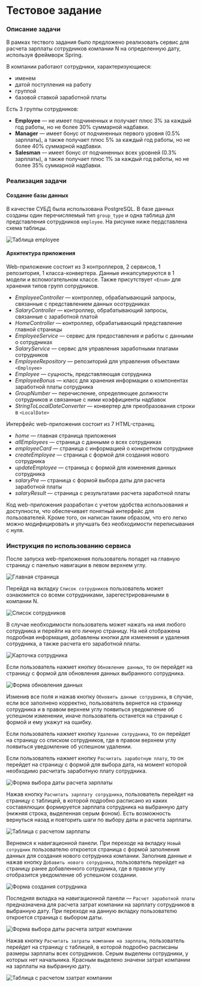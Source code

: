 # Тестовое задание

### Описание задачи

В рамках тествого задания было предложено реализовать сервис для расчета зарплаты сотрудников компании N на определенную дату, используя фреймворк Spring.

В компании работают сотрудники, характеризующиеся:
* именем
* датой поступления на работу
* группой
* базовой ставкой заработной платы

Есть 3 группы сотрудников:
* **Employee** — не имеет подчиненных и получает плюс 3% за каждый год работы, но не более 30% суммарной надбавки.
* **Manager** — имеет бонус от подчиненных первого уровня (0.5% зарплаты), а также получает плюс 5% за каждый год работы, но не более 40% суммарной надбавки.
* **Salesman** — имеет бонус от подчиненных всех уровней (0.3% зарплаты), а также получает плюс 1% за каждый год работы, но не более 35% суммарной надбавки.

### Реализация задачи

#### Создание базы данных

В качестве СУБД была использована PostgreSQL. В базе данных созданы один перечисляемый тип `group_type` и одна таблица для представления сотрудников `employee`.  На рисунке ниже пердставлена схема таблицы.

![Таблица `employee`](other/tableEmployee.png)

#### Архитектура приложения

Web-приложение состоит из 3 контроллеров, 2 сервисов, 1 репозитория, 1 класса-конвертера. Данные инкапсулируются в 1 модели и вспомогательном классе. Также присутствует `<Enum>`  для хранения типов групп сотрудников.

* *EmployeeController* — контроллер, обрабатывающий запросы, связанные с представлением данных осотрудниках
* *SalaryController* — контроллер, обрабатывающий запросы, связанные с заработной платой
* *HomeController* — контроллер, обрабатывающий представление главной страницы
* *EmployeeService* — сервис для предоставления и работы с данными о сотрудниках 
* *SalaryService* — сервис для управления заработными платами сотрудников
* *EmployeeRepository* — репозиторий для управления объектами `<Employee>`
* *Employee* — сущность, представляющая сотрудника
* *EmployeeBonus* — класс для хранения информации о компонентах заработной платы сотрудника
* *GroupNumber* — перечисление, определяющее должности сотрудников и связанные с ними коэффициенты надбавок
* *StringToLocalDateConverter* — конвертер для преобразования строки в `<LocalDate>`

Интерфейс web-приложения состоит из 7 HTML-страниц. 

* *home* — главная страница приложения
* *allEmployees* — страница с данными о всех сотрудниках
* *employeeCard* — страница с информацией о конкретном сотруднике
* *createEmployee* — страница с формой для создания нового сотрудника
* *updateEmployee* — страница с формой для изменения данных сотрудника
* *salaryPre* — страница с формой выбора даты для расчета заработной платы
* *salaryResult* — страница с результатами расчета заработной платы

Код web-приложения разработан с учетом удобства использования и доступности, что обеспечивает понятный интерфейс для пользователей. Кроме того, он написан таким образом, что его легко можно модифицировать и улучшать без необходимости переписывания с нуля. 

### Инструкция по использованию сервиса

После запуска web-приложения пользователь попадет на главную страницу с панелью навигации в левом верхнем углу.

![Главная страница](other/home.png)

Перейдя на вкладку `Список сотрудников` пользователь может ознакомится со всеми сотрудниками, зарегестрированными в компании N. 

![Список сотрудников](other/allEmployee.png)

В случае необходимости пользователь может нажать на имя любого сотрудника и перейти на его личную страницу. На ней отображена подробная информация, добавлены кнопки для изменения и удаления сотрудника, а также расчета его заработной платы.

![Карточка сотрудника](other/employeeCard.png)

Если пользователь нажмет кнопку `Обновление данных`, то он перейдет на страницу с формой для обновления данных выбранного сотрудника.

![Форма обновления данных](other/employeeUpdate.png)

Изменив все поля и нажав кнопку `Обновить данные сотрудника`, в случае, если все заполнено корректно, пользователь вернется на страницу сотрудника и в правом верхнем углу появиться уведомление об успешном изменении, иначе пользователь останется на странице с формой и ему укажут на ошибку.

Если пользователь нажмет кнопку `Удаление сотрудника`, то он перейдет на страницу со списком сотрудников, где в правом верхнем углу появиться уведомление об успешном удалении.

Если пользователь нажмет кнопку `Расчитать заработную плату`, то он перейдет на страницу с формой для выбора дата, на момент которой необходимо расчитать заработную плату сотрудника.

![Форма выбора даты расчета зарплаты](other/salaryPre.png)

Нажав кнопку `Расчитать зарплату сотрудника`,  пользователь перейдет на страницу с таблицей, в которой подробно расписано из каких составялющих формируется зарплата сотрудника на выбранную дату (нижняя строка, выделенная серым фоном). Есть возможность вернуться назад и повторить шаги по выбору даты и расчета зарплаты.

![Таблица с расчетом зарплаты](other/salaryEmployeeResult.png)


Вернемся к навигационной панели. При переходе на вкладку `Новый сотрудник` пользователю откроется страница с формой заполнения данных для создания нового сотрудника компании. Заполнив данные и нажав кнопку `Добавить нового сотрудника`, пользователь перейдет на страницу ранее добавленного сотрудника, где в правом углу отобразится уведомление об успешном создании.

![Форма создания сотрудника](other/employeeCreate.png)

Последняя вкладка на навигационной панели — `Расчет заработной платы` предназначена для расчета затрат компании на зарплату сотрудников в выбранную дату. При переходе на данную вкладку пользователю откроется страница с выбором даты. 

![Форма выбора даты расчета затрат компании](other/salaryPre2.png)

Нажав кнопку `Расчитать затраты компании на зарплаты`,  пользователь перейдет на страницу с таблицей, в которой подробно расписаны размеры зарплаты всех сотрудников. Серым выделены сотрудники, у которых нет начальника. Красным выделено значени затрат компании на зарплаты на выбранную дату.

![Таблица с расчетом ззатрат компании](other/salaryCompanyResult.png)
